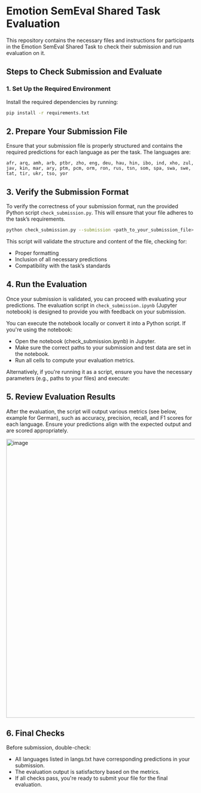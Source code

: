 # Emotion SemEval Shared Task Evaluation

This repository contains the necessary files and instructions for participants in the Emotion SemEval Shared Task to check their submission and run evaluation on it.

## Steps to Check Submission and Evaluate

### 1. Set Up the Required Environment

Install the required dependencies by running:

```bash
pip install -r requirements.txt

```

## 2. Prepare Your Submission File
Ensure that your submission file is properly structured and contains the required predictions for each language as per the task. The languages are:

`afr, arq, amh, arb, ptbr, zho, eng, deu, hau, hin, ibo, ind, xho, zul, jav, kin, mar, ary, ptm, pcm, orm, ron, rus, tsn, som, spa, swa, swe, tat, tir, ukr, tso, yor`

## 3. Verify the Submission Format


To verify the correctness of your submission format, run the provided Python script `check_submission.py`. This will ensure that your file adheres to the task’s requirements.

```bash
python check_submission.py --submission <path_to_your_submission_file>

```

This script will validate the structure and content of the file, checking for:

- Proper formatting
- Inclusion of all necessary predictions
- Compatibility with the task’s standards


##  4. Run the Evaluation


Once your submission is validated, you can proceed with evaluating your predictions. The evaluation script in `check_submission.ipynb` (Jupyter notebook) is designed to provide you with feedback on your submission.

You can execute the notebook locally or convert it into a Python script. If you're using the notebook:

- Open the notebook (check_submission.ipynb) in Jupyter.
- Make sure the correct paths to your submission and test data are set in the notebook.
- Run all cells to compute your evaluation metrics.

Alternatively, if you're running it as a script, ensure you have the necessary parameters (e.g., paths to your files) and execute:

## 5. Review Evaluation Results

After the evaluation, the script will output various metrics (see below, example for German), such as accuracy, precision, recall, and F1 scores for each language. Ensure your predictions align with the expected output and are scored appropriately.

<img width="746" alt="image" src="https://github.com/user-attachments/assets/915d31a0-89da-433a-b391-0fa04d5acc40">


## 6. Final Checks
Before submission, double-check:

- All languages listed in langs.txt have corresponding predictions in your submission.
- The evaluation output is satisfactory based on the metrics.
- If all checks pass, you're ready to submit your file for the final evaluation.




